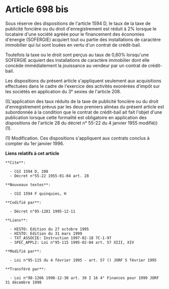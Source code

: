 # Article 698 bis

Sous réserve des dispositions de l'article 1594 D, le taux de la taxe de publicité foncière ou du droit d'enregistrement est
réduit à 2% lorsque le locataire d'une société agréée pour le financement des économies d'énergie (SOFERGIE) acquiert tout ou
partie des installations de caractère immobilier qui lui sont louées en vertu d'un contrat de crédit-bail.

Toutefois la taxe ou le droit sont perçus au taux de 0,60% lorsqu'une SOFERGIE acquiert des installations de caractère
immobilier dont elle concède immédiatement la jouissance au vendeur par un contrat de crédit-bail.

Les dispositions du présent article  s'appliquent seulement aux acquisitions effectuées dans le cadre de l'exercice des
activités exonérées d'impôt sur les sociétés en application du 3° sexies de l'article 208.

((L'application des taux réduits de la taxe de publicité foncière ou du droit d'enregistrement prévus par les deux premiers
alinéas du présent article est subordonnée à la condition que le contrat de crédit-bail ait fait l'objet d'une publication
lorsque cette formalité est obligatoire en application des dispositions de l'article 28 du décret n° 55-22 du 4 janvier 1955
modifié)) (1).

(1) Modification. Ces dispositions s'appliquent aux contrats conclus à compter du 1er janvier 1996.

**Liens relatifs à cet article**

	**Cite**:

	  - CGI 1594 D, 208
	  - Décret n°55-22 1955-01-04 art. 28

	**Nouveaux textes**:

	  - CGI 1594 F quinquies, H

	**Codifié par**:

	  - Décret n°95-1281 1995-12-11

	**Liens**:

	  - HISTO: Edition du 27 octobre 1995
	  - HISTO: Edition du 31 mars 1999
	  - TXT_ASSOCIE: Instruction 1997-02-18 7C-1-97
	  - SPEC_APPLI: Loi n°95-115 1995-02-04 art. 57 XIII, XIV

	**Modifié par**:

	  - Loi n°95-115 du 4 février 1995 - art. 57 () JORF 5 février 1995

	**Transféré par**:

	  - Loi n°98-1266 1998-12-30 art. 39 I 16 4° Finances pour 1999 JORF 31 décembre 1998
